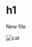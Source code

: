# h1

New file

![cat](https://encrypted-tbn0.gstatic.com/images?q=tbn:ANd9GcTo2x09km7b35RzvH8yg_tXzVkSi_jXJnmOWA&usqp=CAU)
